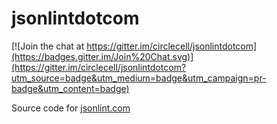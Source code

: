 # jsonlintdotcom

[![Join the chat at https://gitter.im/circlecell/jsonlintdotcom](https://badges.gitter.im/Join%20Chat.svg)](https://gitter.im/circlecell/jsonlintdotcom?utm_source=badge&utm_medium=badge&utm_campaign=pr-badge&utm_content=badge)

Source code for [jsonlint.com](http://jsonlint.com)
